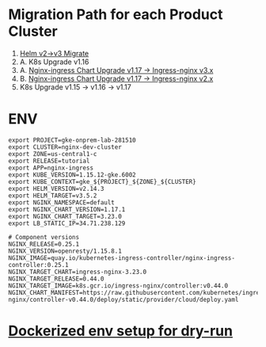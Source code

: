 # Migration Path for each Product Cluster
1. [Helm v2->v3 Migrate](helm-upgrade.md)
2. A. K8s Upgrade v1.16
3. A. [Nginx-ingress Chart Upgrade v1.17 -> Ingress-nginx v3.x](nginx-upgrade.md)
4. B. [Nginx-ingress Chart Upgrade v1.17 -> Ingress-nginx v2.x](nginx-upgrade.md)
5. K8s Upgrade v1.15 -> v1.16 -> v1.17

# ENV
```
export PROJECT=gke-onprem-lab-281510
export CLUSTER=nginx-dev-cluster
export ZONE=us-central1-c
export RELEASE=tutorial
export APP=nginx-ingress
export KUBE_VERSION=1.15.12-gke.6002
export KUBE_CONTEXT=gke_${PROJECT}_${ZONE}_${CLUSTER}
export HELM_VERSION=v2.14.3
export HELM_TARGET=v3.5.2
export NGINX_NAMESPACE=default
export NGINX_CHART_VERSION=1.17.1
export NGINX_CHART_TARGET=3.23.0
export LB_STATIC_IP=34.71.238.129

# Component versions
NGINX_RELEASE=0.25.1
NGINX_VERSION=openresty/1.15.8.1
NGINX_IMAGE=quay.io/kubernetes-ingress-controller/nginx-ingress-controller:0.25.1
NGINX_TARGET_CHART=ingress-nginx-3.23.0
NGINX_TARGET_RELEASE=0.44.0
NGINX_TARGET_IMAGE=k8s.gcr.io/ingress-nginx/controller:v0.44.0
NGINX_CHART_MANIFEST=https://raw.githubusercontent.com/kubernetes/ingress-nginx/controller-v0.44.0/deploy/static/provider/cloud/deploy.yaml
```
# [Dockerized env setup for dry-run](env-prep.md)
